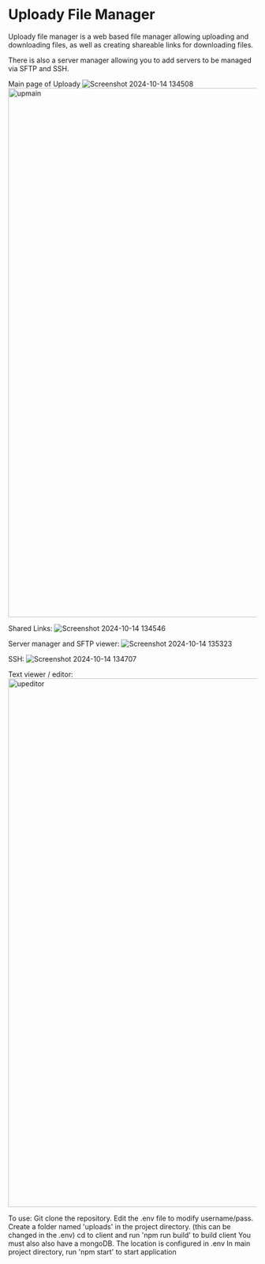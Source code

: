 <h1>Uploady File Manager</h1>

Uploady file manager is a web based file manager allowing uploading and downloading files, as well as creating shareable links for downloading files. 

There is also a server manager allowing you to add servers to be managed via SFTP and SSH. 

Main page of Uploady
![Screenshot 2024-10-14 134508](https://github.com/user-attachments/assets/e23dc828-39f6-489a-a930-b3cf16795a0a)
<img width="1071" alt="upmain" src="https://github.com/user-attachments/assets/bbafb6da-05da-48ef-8d4f-b55e9284d45b">

Shared Links:
![Screenshot 2024-10-14 134546](https://github.com/user-attachments/assets/2795129d-0343-4988-a4fa-383262fd8ce2)

Server manager and SFTP viewer:
![Screenshot 2024-10-14 135323](https://github.com/user-attachments/assets/7d0bcac5-47b5-4951-9114-942a7e441bea)

SSH:
![Screenshot 2024-10-14 134707](https://github.com/user-attachments/assets/71e06c8c-24d8-445f-95ce-77af5911e92c)

Text viewer / editor:
<img width="1070" alt="upeditor" src="https://github.com/user-attachments/assets/dc787ffa-bfde-475a-9265-df8df38f0dab">

To use:
Git clone the repository. 
Edit the .env file to modify username/pass. 
Create a folder named 'uploads' in the project directory. (this can be changed in the .env)
cd to client and run 'npm run build' to build client
You must also also have a mongoDB. The location is configured in .env
In main project directory, run 'npm start' to start application
